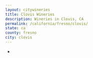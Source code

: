 ```yaml
---
layout: citywineries
title: Clovis Wineries
description: Wineries in Clovis, CA
permalink: /california/fresno/clovis/
state: ca
county: fresno
city: clovis
---
```

-
